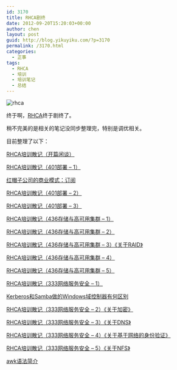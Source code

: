 ```yaml
---
id: 3170
title: RHCA剧终
date: 2012-09-20T15:20:03+00:00
author: chen
layout: post
guid: http://blog.yikuyiku.com/?p=3170
permalink: /3170.html
categories:
  - 正事
tags:
  - RHCA
  - 培训
  - 培训笔记
  - 总结
---
```

<img src="http://blog.yikuyiku.com/wp-content/uploads/rhca.jpg" title="rhca" class="alignnone size-full wp-image-3171" srcset="http://blog.yikuyiku.com/wp-content/uploads/rhca.jpg 753w, http://blog.yikuyiku.com/wp-content/uploads/rhca-300x223.jpg 300w" sizes="(max-width: 753px) 100vw, 753px" />



终于啊，[RHCA](https://www.redhat.com/wapps/training/certification/verify.html?certNumber=111-153-516 "RHCA证书")终于剧终了。

稍不完美的是相关的笔记没同步整理完，特别是调优相关。



目前整理了以下：

[RHCA培训散记（开篇闲谈）](http://blog.yikuyiku.com/?p=2552 "RHCA培训散记")

[RHCA培训散记（401部署 – 1）](http://blog.yikuyiku.com/?p=2578 "RHCA培训散记")

[红帽子公司的商业模式：订阅](http://blog.yikuyiku.com/?p=2584 "RHCA培训散记")

[RHCA培训散记（401部署 – 2）](http://blog.yikuyiku.com/?p=2631 "RHCA培训散记")

[RHCA培训散记（401部署 – 3）](http://blog.yikuyiku.com/?p=2686 "RHCA培训散记")

[RHCA培训散记（436存储与高可用集群 – 1）](http://blog.yikuyiku.com/?p=2747 "RHCA培训散记")

[RHCA培训散记（436存储与高可用集群 – 2）](http://blog.yikuyiku.com/?p=2759 "RHCA培训散记")

[RHCA培训散记（436存储与高可用集群 – 3）《关于RAID》](http://blog.yikuyiku.com/?p=2783 "RHCA培训散记")

[RHCA培训散记（436存储与高可用集群 – 4）](http://blog.yikuyiku.com/?p=2796 "RHCA培训散记")

[RHCA培训散记（436存储与高可用集群 – 5）](http://blog.yikuyiku.com/?p=2839 "RHCA培训散记")

[RHCA培训散记（333网络服务安全 – 1）](http://blog.yikuyiku.com/?p=2859 "RHCA培训散记")

[Kerberos和Samba做的Windows域控制器有何区别](http://blog.yikuyiku.com/?p=2888 "RHCA培训散记")

[RHCA培训散记（333网络服务安全 – 2）《关于加密》](http://blog.yikuyiku.com/?p=2899 "RHCA培训散记")

[RHCA培训散记（333网络服务安全 – 3）《关于DNS》](http://blog.yikuyiku.com/?p=2930 "RHCA培训散记")

[RHCA培训散记（333网络服务安全 – 4）《关于基于网络的身份验证》](http://blog.yikuyiku.com/?p=2956 "RHCA培训散记")

[RHCA培训散记（333网络服务安全 – 5）《关于NFS》](http://blog.yikuyiku.com/?p=2979 "RHCA培训散记")

[awk语法简介](http://blog.yikuyiku.com/?p=3114 "RHCA培训散记")